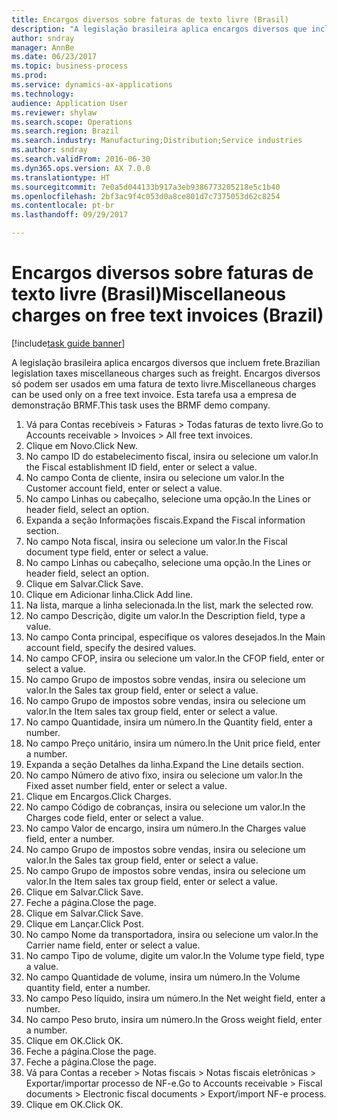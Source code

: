 ```yaml
--- 
title: Encargos diversos sobre faturas de texto livre (Brasil)
description: "A legislação brasileira aplica encargos diversos que incluem frete."
author: sndray
manager: AnnBe
ms.date: 06/23/2017
ms.topic: business-process
ms.prod: 
ms.service: dynamics-ax-applications
ms.technology: 
audience: Application User
ms.reviewer: shylaw
ms.search.scope: Operations
ms.search.region: Brazil
ms.search.industry: Manufacturing;Distribution;Service industries
ms.author: sndray
ms.search.validFrom: 2016-06-30
ms.dyn365.ops.version: AX 7.0.0
ms.translationtype: HT
ms.sourcegitcommit: 7e0a5d044133b917a3eb9386773205218e5c1b40
ms.openlocfilehash: 2bf3ac9f4c053d0a8ce801d7c7375053d62c8254
ms.contentlocale: pt-br
ms.lasthandoff: 09/29/2017

---
```

# <a name="miscellaneous-charges-on-free-text-invoices-brazil"></a><span data-ttu-id="7ead3-103">Encargos diversos sobre faturas de texto livre (Brasil)</span><span class="sxs-lookup"><span data-stu-id="7ead3-103">Miscellaneous charges on free text invoices (Brazil)</span></span>

[!include[task guide banner](../../includes/task-guide-banner.md)]

<span data-ttu-id="7ead3-104">A legislação brasileira aplica encargos diversos que incluem frete.</span><span class="sxs-lookup"><span data-stu-id="7ead3-104">Brazilian legislation taxes  miscellaneous charges such as freight.</span></span> <span data-ttu-id="7ead3-105">Encargos diversos só podem ser usados em uma fatura de texto livre.</span><span class="sxs-lookup"><span data-stu-id="7ead3-105">Miscellaneous charges can be used only on a free text invoice.</span></span> <span data-ttu-id="7ead3-106">Esta tarefa usa a empresa de demonstração BRMF.</span><span class="sxs-lookup"><span data-stu-id="7ead3-106">This task uses the BRMF demo company.</span></span>

1. <span data-ttu-id="7ead3-107">Vá para Contas recebíveis > Faturas > Todas faturas de texto livre.</span><span class="sxs-lookup"><span data-stu-id="7ead3-107">Go to Accounts receivable > Invoices > All free text invoices.</span></span>
2. <span data-ttu-id="7ead3-108">Clique em Novo.</span><span class="sxs-lookup"><span data-stu-id="7ead3-108">Click New.</span></span>
3. <span data-ttu-id="7ead3-109">No campo ID do estabelecimento fiscal, insira ou selecione um valor.</span><span class="sxs-lookup"><span data-stu-id="7ead3-109">In the Fiscal establishment ID field, enter or select a value.</span></span>
4. <span data-ttu-id="7ead3-110">No campo Conta de cliente, insira ou selecione um valor.</span><span class="sxs-lookup"><span data-stu-id="7ead3-110">In the Customer account field, enter or select a value.</span></span>
5. <span data-ttu-id="7ead3-111">No campo Linhas ou cabeçalho, selecione uma opção.</span><span class="sxs-lookup"><span data-stu-id="7ead3-111">In the Lines or header field, select an option.</span></span>
6. <span data-ttu-id="7ead3-112">Expanda a seção Informações fiscais.</span><span class="sxs-lookup"><span data-stu-id="7ead3-112">Expand the Fiscal information section.</span></span>
7. <span data-ttu-id="7ead3-113">No campo Nota fiscal, insira ou selecione um valor.</span><span class="sxs-lookup"><span data-stu-id="7ead3-113">In the Fiscal document type field, enter or select a value.</span></span>
8. <span data-ttu-id="7ead3-114">No campo Linhas ou cabeçalho, selecione uma opção.</span><span class="sxs-lookup"><span data-stu-id="7ead3-114">In the Lines or header field, select an option.</span></span>
9. <span data-ttu-id="7ead3-115">Clique em Salvar.</span><span class="sxs-lookup"><span data-stu-id="7ead3-115">Click Save.</span></span>
10. <span data-ttu-id="7ead3-116">Clique em Adicionar linha.</span><span class="sxs-lookup"><span data-stu-id="7ead3-116">Click Add line.</span></span>
11. <span data-ttu-id="7ead3-117">Na lista, marque a linha selecionada.</span><span class="sxs-lookup"><span data-stu-id="7ead3-117">In the list, mark the selected row.</span></span>
12. <span data-ttu-id="7ead3-118">No campo Descrição, digite um valor.</span><span class="sxs-lookup"><span data-stu-id="7ead3-118">In the Description field, type a value.</span></span>
13. <span data-ttu-id="7ead3-119">No campo Conta principal, especifique os valores desejados.</span><span class="sxs-lookup"><span data-stu-id="7ead3-119">In the Main account field, specify the desired values.</span></span>
14. <span data-ttu-id="7ead3-120">No campo CFOP, insira ou selecione um valor.</span><span class="sxs-lookup"><span data-stu-id="7ead3-120">In the CFOP field, enter or select a value.</span></span>
15. <span data-ttu-id="7ead3-121">No campo Grupo de impostos sobre vendas, insira ou selecione um valor.</span><span class="sxs-lookup"><span data-stu-id="7ead3-121">In the Sales tax group field, enter or select a value.</span></span>
16. <span data-ttu-id="7ead3-122">No campo Grupo de impostos sobre vendas, insira ou selecione um valor.</span><span class="sxs-lookup"><span data-stu-id="7ead3-122">In the Item sales tax group field, enter or select a value.</span></span>
17. <span data-ttu-id="7ead3-123">No campo Quantidade, insira um número.</span><span class="sxs-lookup"><span data-stu-id="7ead3-123">In the Quantity field, enter a number.</span></span>
18. <span data-ttu-id="7ead3-124">No campo Preço unitário, insira um número.</span><span class="sxs-lookup"><span data-stu-id="7ead3-124">In the Unit price field, enter a number.</span></span>
19. <span data-ttu-id="7ead3-125">Expanda a seção Detalhes da linha.</span><span class="sxs-lookup"><span data-stu-id="7ead3-125">Expand the Line details section.</span></span>
20. <span data-ttu-id="7ead3-126">No campo Número de ativo fixo, insira ou selecione um valor.</span><span class="sxs-lookup"><span data-stu-id="7ead3-126">In the Fixed asset number field, enter or select a value.</span></span>
21. <span data-ttu-id="7ead3-127">Clique em Encargos.</span><span class="sxs-lookup"><span data-stu-id="7ead3-127">Click Charges.</span></span>
22. <span data-ttu-id="7ead3-128">No campo Código de cobranças, insira ou selecione um valor.</span><span class="sxs-lookup"><span data-stu-id="7ead3-128">In the Charges code field, enter or select a value.</span></span>
23. <span data-ttu-id="7ead3-129">No campo Valor de encargo, insira um número.</span><span class="sxs-lookup"><span data-stu-id="7ead3-129">In the Charges value field, enter a number.</span></span>
24. <span data-ttu-id="7ead3-130">No campo Grupo de impostos sobre vendas, insira ou selecione um valor.</span><span class="sxs-lookup"><span data-stu-id="7ead3-130">In the Sales tax group field, enter or select a value.</span></span>
25. <span data-ttu-id="7ead3-131">No campo Grupo de impostos sobre vendas, insira ou selecione um valor.</span><span class="sxs-lookup"><span data-stu-id="7ead3-131">In the Item sales tax group field, enter or select a value.</span></span>
26. <span data-ttu-id="7ead3-132">Clique em Salvar.</span><span class="sxs-lookup"><span data-stu-id="7ead3-132">Click Save.</span></span>
27. <span data-ttu-id="7ead3-133">Feche a página.</span><span class="sxs-lookup"><span data-stu-id="7ead3-133">Close the page.</span></span>
28. <span data-ttu-id="7ead3-134">Clique em Salvar.</span><span class="sxs-lookup"><span data-stu-id="7ead3-134">Click Save.</span></span>
29. <span data-ttu-id="7ead3-135">Clique em Lançar.</span><span class="sxs-lookup"><span data-stu-id="7ead3-135">Click Post.</span></span>
30. <span data-ttu-id="7ead3-136">No campo Nome da transportadora, insira ou selecione um valor.</span><span class="sxs-lookup"><span data-stu-id="7ead3-136">In the Carrier name field, enter or select a value.</span></span>
31. <span data-ttu-id="7ead3-137">No campo Tipo de volume, digite um valor.</span><span class="sxs-lookup"><span data-stu-id="7ead3-137">In the Volume type field, type a value.</span></span>
32. <span data-ttu-id="7ead3-138">No campo Quantidade de volume, insira um número.</span><span class="sxs-lookup"><span data-stu-id="7ead3-138">In the Volume quantity field, enter a number.</span></span>
33. <span data-ttu-id="7ead3-139">No campo Peso líquido, insira um número.</span><span class="sxs-lookup"><span data-stu-id="7ead3-139">In the Net weight field, enter a number.</span></span>
34. <span data-ttu-id="7ead3-140">No campo Peso bruto, insira um número.</span><span class="sxs-lookup"><span data-stu-id="7ead3-140">In the Gross weight field, enter a number.</span></span>
35. <span data-ttu-id="7ead3-141">Clique em OK.</span><span class="sxs-lookup"><span data-stu-id="7ead3-141">Click OK.</span></span>
36. <span data-ttu-id="7ead3-142">Feche a página.</span><span class="sxs-lookup"><span data-stu-id="7ead3-142">Close the page.</span></span>
37. <span data-ttu-id="7ead3-143">Feche a página.</span><span class="sxs-lookup"><span data-stu-id="7ead3-143">Close the page.</span></span>
38. <span data-ttu-id="7ead3-144">Vá para Contas a receber > Notas fiscais > Notas fiscais eletrônicas > Exportar/importar processo de NF-e.</span><span class="sxs-lookup"><span data-stu-id="7ead3-144">Go to Accounts receivable > Fiscal documents > Electronic fiscal documents > Export/import NF-e process.</span></span>
39. <span data-ttu-id="7ead3-145">Clique em OK.</span><span class="sxs-lookup"><span data-stu-id="7ead3-145">Click OK.</span></span>


